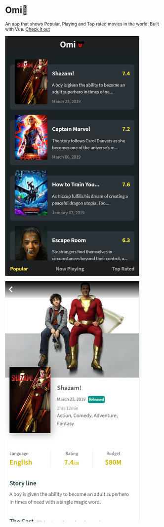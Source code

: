# Omi👅

An app that shows Popular, Playing and Top rated movies in the world. Built with Vue.
[Check it out](https://omie.netlify.com)

![screenshot1](image-1.png)

![screenshot2](image-2.png)


